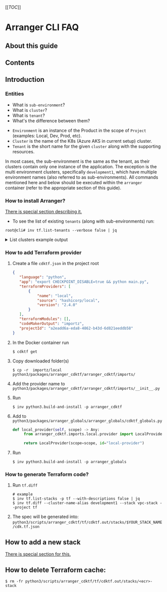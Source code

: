 [[_TOC_]]

# Arranger CLI FAQ

## About this guide

## Contents

## Introduction

### Entities

* What is `sub-environment`?
* What is `cluster`?
* What is `tenant`?
* What's the difference between them?

- `Environment` is an instance of the Product in the scope of `Project` (examples: Local, Dev, Prod, etc).
- `Cluster` is the name of the K8s (Azure AKS in current setup) cluster.
- `Tenant` is the short name for the given `cluster` along with the supporting resources.

In most cases, the sub-environment is the same as the tenant, as their clusters contain only one instance of the
application. The exception is the multi environment clusters, specifically `development1`, which have multiple environment
names (also referred to as sub-environments). All commands mentioned here and below should be executed within the
`arranger` container (refer to the appropriate section of this guide).

### How to install Arranger?

[There is special section describing it.](PREPARE_ENVIRONMENT.md)

* To see the list of existing `tenants` (along with sub-environments) run:

```shell
root@cli# inv tf.list-tenants --verbose false | jq
```

<details>
  <summary>List clusters example output</summary>

```json
[
  "development1",
  "local",
  "staging1"
]
```

</details>

### How to add Terraform provider

1. Create a file `cdktf.json` in the project root

   ```json
   {  
      "language": "python",
      "app": "export CHECKPOINT_DISABLE=true && python main.py",
      "terraformProviders": [
          {
              "name": "local",
              "source": "hashicorp/local",
              "version": "2.4.0"
          }
      ],
      "terraformModules": [],
      "codeMakerOutput": "importz",
      "projectId": "a2eadd6a-eda8-4862-b43d-6d821eeddb58"
   }
   ```

2. In the Docker container run
   ```shell
   $ cdktf get
   ```

3. Copy downloaded folder(s)
   ```shell
   $ cp -r  importz/local python3/packages/arranger_cdktf/arranger_cdktf/imports/
   ```

4. Add the provider name to `python3/packages/arranger_cdktf/arranger_cdktf/imports/__init__.py`


5. Run
   ```shell
   $ inv python3.build-and-install -p arranger_cdktf
   ```

6. Add to `python3/packages/arranger_globals/arranger_globals/cdktf_globals.py`

   ```python
   def local_provider(self, scope) -> Any:
        from arranger_cdktf.imports.local.provider import LocalProvider

        return LocalProvider(scope=scope, id="local-provider")
   ```

7. Run
   ```shell
   $ inv python3.build-and-install -p arranger_globals
   ```

### How to generate Terraform code?

1. Run `tf.diff`
   ```shell
   # example 
   $ inv tf.list-stacks -p tf --with-descriptions false | jq
   $ inv tf.diff --cluster-name-alias development1 --stack vpc-stack --project tf   
   ```
2. The spec will be generated into: `python3/scripts/arranger_cdktf/tf/cdktf.out/stacks/$YOUR_STACK_NAME/cdk.tf.json`

## How to add a new stack

[There is special section for this.](HOW_TO_CREATE_A_NEW_STACK.md)


## How to delete Terraform cache:

   ```shell
   $ rm -fr python3/scripts/arranger_cdktf/tf/cdktf.out/stacks/<ecr>-stack
   ```
